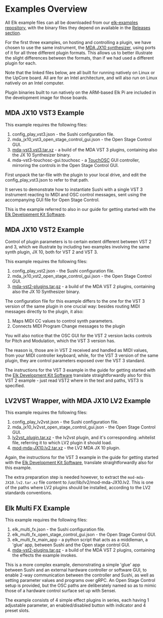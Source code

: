 # Examples Overview

All Elk example files can all be downloaded from our [elk-examples repository](https://github.com/elk-audio/elk-examples/), with the binary files they depend on available in the [Releases section](https://github.com/elk-audio/elk-examples/releases).

For the first three examples, on hosting and controlling a plugin, we have chosen to use the same instrument, the [MDA JX10 synthesizer](https://sourceforge.net/projects/mda-vst/), using ports of it for all three different plugin formats. This allows us to better illustrate the slight differences between the formats, than if we had used a different plugin for each.

Note that the linked files below, are all built for running natively on Linux or the UpCore board. All are for an Intel architecture, and will also run on Linux natively on an Intel computer.

Plugin binaries built to run natively on the ARM-based Elk Pi are included in the development image for those boards.

## MDA JX10 VST3 Example

This example requires the following files:

1. config_play_vst3.json - the Sushi configuration file.
2. mda_jx10_vst3_open_stage_control_gui.json - the Open Stage Control GUI.
3. [mda-vst3.vst3.tar.xz](https://github.com/elk-audio/elk-examples/releases/mda-vst3.vst3.tar.xz) - a build of the MDA VST 3 plugins, containing also the JX 10 Synthesizer binary.
4. mda-vst3-touchosc-gui.touchosc - a [TouchOSC](https://hexler.net/products/touchosc) GUI controller, mirroring the controls in the Open Stage Control GUI.

First unpack the tar-file with the plugin to your local drive, and edit the config_play_vst3.json to refer to that path.

It serves to demonstrate how to instantiate Sushi with a single VST 3 instrument reacting to MIDI and OSC control messages, sent using the accompanying GUI file for Open Stage Control.

This is the example referred to also in our guide for getting started with the [Elk Development Kit Software](getting_started_with_development_kit_software.md).

## MDA JX10 VST2 Example

Control of plugin parameters is to certain extent different between VST 2 and 3, which we illustrate by including two examples involving the same synth plugin, JX 10, both for VST 2 and VST 3.

This example requires the following files:

1. config_play_vst2.json - the Sushi configuration file.
2. mda_jx10_vst2_open_stage_control_gui.json - the Open Stage Control GUI.
3. [mda-vst2-plugins.tar.gz](https://github.com/elk-audio/elk-examples/releases/mda-vst2-plugins.tar.gz) - a build of the MDA VST 2 plugins, containing also the JX 10 Synthesizer binary.

The configuration file for this example differs to the one for the VST 3 version of the same plugin in one crucial way: besides routing MIDI messages directly to the plugin, it also:

1. Maps MIDI CC values to control synth parameters.
2. Connects MIDI Program Change messages to the plugin

You will also notice that the OSC GUI for the VST 2 version lacks controls for Pitch and Modulation, which the VST 3 version has.

The reason is, those are in VST 2 received and handled as MIDI values, from your MIDI controller keyboard, while, for the VST 3 version of the same plugin, they are control parameters exposed over the VST 3 standard.

The instructions for the VST 3 example in the guide for getting started with the [Elk Development Kit Software](getting_started_with_development_kit_software.md) translate straightforwardly also for this VST 2 example - just read VST2 where in the text and paths, VST3 is specified.

## LV2VST Wrapper, with MDA JX10 LV2 Example

This example requires the following files:

1. config_play_lv2vst.json - the Sushi configuration file.
2. mda_jx10_lv2vst_open_stage_control_gui.json - the Open Stage Control GUI.
3. [lv2vst_plugin.tar.xz](https://github.com/elk-audio/elk-examples/releases/lv2vst_plugin.tar.xz) - the lv2vst plugin, and it's corresponding .whitelist file, referring it to which LV2 plugin it should load.
4. [mod-mda-JX10.lv2.tar.xz](https://github.com/elk-audio/elk-examples/releases/mod-mda-JX10.lv2.tar.xz) - the LV2 MDA JX 10 plugin.

Again, the instructions for the VST 3 example in the guide for getting started with the [Elk Development Kit Software](getting_started_with_development_kit_software.md), translate straightforwardly also for this example.

The extra preparation step is needed however, to extract the `mod-mda-JX10.lv2.tar.xz` file content to /usr/lib/lv2/mod-mda-JX10.lv2. This is one of the paths where LV2 plugins should be installed, according to the LV2 standards conventions.

## Elk Multi FX Example

This example requires the following files:

1. elk_multi_fx.json - the Sushi configuration file.
2. elk_multi_fx_open_stage_control_gui.json - the Open Stage Control GUI.
3. elk_multi_fx_main_app - a python script that acts as a middleman, a 'glue' app, between Sushi and the Open stage control GUI.
4. [mda-vst2-plugins.tar.gz](https://github.com/elk-audio/elk-examples/releases/mda-vst2-plugins.tar.gz) - a build of the MDA VST 2 plugins, containing the effects the example invokes.

This is a more complex example, demonstrating a simple 'glue' app between Sushi and an external hardware controller or software GUI, to enable 2-way communication between the controller and Sushi, as well as setting parameter values and programs over gRPC. An Open Stage Control setup is provided, but the OSC paths are deliberately named so as to mimic those of a hardware control surface set up with Sensei.

The example consists of 4 simple effect plugins in series, each having 1 adjustable parameter, an enabled/disabled button with indicator and 4 preset slots.
